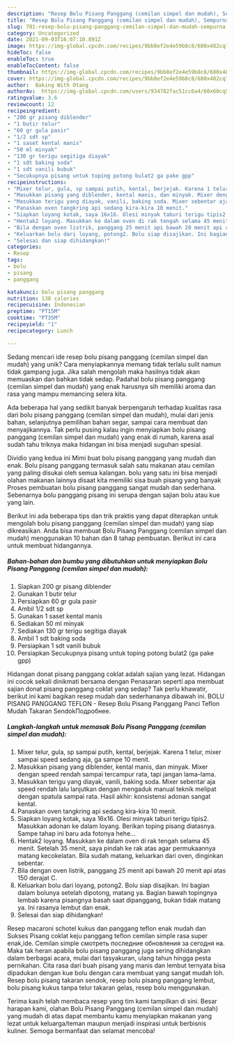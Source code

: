 ```yaml
---
description: "Resep Bolu Pisang Panggang (cemilan simpel dan mudah), Sempurna"
title: "Resep Bolu Pisang Panggang (cemilan simpel dan mudah), Sempurna"
slug: 781-resep-bolu-pisang-panggang-cemilan-simpel-dan-mudah-sempurna
category: Uncategorized
date: 2021-09-03T16:07:10.891Z
image: https://img-global.cpcdn.com/recipes/9bb8ef2e4e59b8c8/680x482cq70/bolu-pisang-panggang-cemilan-simpel-dan-mudah-foto-resep-utama.jpg
hideToc: false
enableToc: true
enableTocContent: false
thumbnail: https://img-global.cpcdn.com/recipes/9bb8ef2e4e59b8c8/680x482cq70/bolu-pisang-panggang-cemilan-simpel-dan-mudah-foto-resep-utama.jpg
cover: https://img-global.cpcdn.com/recipes/9bb8ef2e4e59b8c8/680x482cq70/bolu-pisang-panggang-cemilan-simpel-dan-mudah-foto-resep-utama.jpg
author:  Baking With Otang
authorAv:  https://img-global.cpcdn.com/users/934782fac51cc6a4/60x60cq50/avatar.jpg
ratingvalue: 3.6
reviewcount: 12
recipeingredient:
- "200 gr pisang diblender"
- "1 butir telur"
- "60 gr gula pasir"
- "1/2 sdt sp"
- "1 saset kental manis"
- "50 ml minyak"
- "130 gr terigu segitiga diayak"
- "1 sdt baking soda"
- "1 sdt vanili bubuk"
- "Secukupnya pisang untuk toping potong bulat2 ga pake gpp"
recipeinstructions:
- "Mixer telur, gula, sp sampai putih, kental, berjejak. Karena 1 telur, mixer sampai speed sedang aja, ga sampe 10 menit."
- "Masukkan pisang yang diblender, kental manis, dan minyak. Mixer dengan speed rendah sampai tercampur rata, tapi jangan lama-lama."
- "Masukkan terigu yang diayak, vanili, baking soda. Mixer sebentar aja speed rendah lalu lanjutkan dengan mengaduk manual teknik melipat dengan spatula sampai rata. Hasil akhir: konsistensi adonan sangat kental."
- "Panaskan oven tangkring api sedang kira-kira 10 menit."
- "Siapkan loyang kotak, saya 16x16. Olesi minyak taburi terigu tipis2. Masukkan adonan ke dalam loyang. Berikan toping pisang diatasnya. Sampe tahap ini baru ada fotonya hehe..."
- "Hentak2 loyang. Masukkan ke dalam oven di rak tengah selama 45 menit. Setelah 35 menit, saya pindah ke rak atas agar permukaannya matang kecokelatan. Bila sudah matang, keluarkan dari oven, dinginkan sebentar."
- "Bila dengan oven listrik, panggang 25 menit api bawah 20 menit api atas 150 derajat C."
- "Keluarkan bolu dari loyang, potong2. Bolu siap disajikan. Ini bagian dalam bolunya setelah dipotong, matang ya. Bagian bawah topingnya lembab karena pisangnya basah saat dipanggang, bukan tidak matang ya. Ini rasanya lembut dan enak."
- "Selesai dan siap dihidangkan!"
categories:
- Resep
tags:
- bolu
- pisang
- panggang

katakunci: bolu pisang panggang 
nutrition: 138 calories
recipecuisine: Indonesian
preptime: "PT15M"
cooktime: "PT35M"
recipeyield: "1"
recipecategory: Lunch

---
```



Sedang mencari ide resep bolu pisang panggang (cemilan simpel dan mudah) yang unik? Cara menyiapkannya memang tidak terlalu sulit namun tidak gampang juga. Jika salah mengolah maka hasilnya tidak akan memuaskan dan bahkan tidak sedap. Padahal bolu pisang panggang (cemilan simpel dan mudah) yang enak harusnya sih memiliki aroma dan rasa yang mampu memancing selera kita.


Ada beberapa hal yang sedikit banyak berpengaruh terhadap kualitas rasa dari bolu pisang panggang (cemilan simpel dan mudah), mulai dari jenis bahan, selanjutnya pemilihan bahan segar, sampai cara membuat dan menyajikannya. Tak perlu pusing kalau ingin menyiapkan bolu pisang panggang (cemilan simpel dan mudah) yang enak di rumah, karena asal sudah tahu triknya maka hidangan ini bisa menjadi suguhan spesial.

Dividio yang kedua ini Mimi buat bolu pisang panggang yang mudah dan enak. Bolu pisang panggang termasuk salah satu makanan atau cemilan yang paling disukai oleh semua kalangan. bolu yang satu ini bisa menjadi olahan makanan lainnya disaat kita memiliki sisa buah pisang yang banyak Proses pembuatan bolu pisang panggang sangat mudah dan sederhana. Sebenarnya bolu panggang pisang ini serupa dengan sajian bolu atau kue yang lain.


Berikut ini ada beberapa tips dan trik praktis yang dapat diterapkan untuk mengolah bolu pisang panggang (cemilan simpel dan mudah) yang siap dikreasikan. Anda bisa membuat Bolu Pisang Panggang (cemilan simpel dan mudah) menggunakan 10 bahan dan 8 tahap pembuatan. Berikut ini cara untuk membuat hidangannya.

<!--inarticleads1-->

##### Bahan-bahan dan bumbu yang dibutuhkan untuk menyiapkan Bolu Pisang Panggang (cemilan simpel dan mudah):

1. Siapkan 200 gr pisang diblender
1. Gunakan 1 butir telur
1. Persiapkan 60 gr gula pasir
1. Ambil 1/2 sdt sp
1. Gunakan 1 saset kental manis
1. Sediakan 50 ml minyak
1. Sediakan 130 gr terigu segitiga diayak
1. Ambil 1 sdt baking soda
1. Persiapkan 1 sdt vanili bubuk
1. Persiapkan Secukupnya pisang untuk toping potong bulat2 (ga pake gpp)


Hidangan donat pisang panggang coklat adalah sajian yang lezat. Hidangan ini cocok sekali dinikmati bersama dengan Penasaran seperti apa membuat sajian donat pisang panggang coklat yang sedap? Tak perlu khawatir, berikut ini kami bagikan resep mudah dan sederhananya dibawah ini. BOLU PISANG PANGGANG TEFLON - Resep Bolu Pisang Panggang Panci Teflon Mudah Takaran SendokПодробнее. 

<!--inarticleads2-->

##### Langkah-langkah untuk memasak Bolu Pisang Panggang (cemilan simpel dan mudah):

1. Mixer telur, gula, sp sampai putih, kental, berjejak. Karena 1 telur, mixer sampai speed sedang aja, ga sampe 10 menit.
1. Masukkan pisang yang diblender, kental manis, dan minyak. Mixer dengan speed rendah sampai tercampur rata, tapi jangan lama-lama.
1. Masukkan terigu yang diayak, vanili, baking soda. Mixer sebentar aja speed rendah lalu lanjutkan dengan mengaduk manual teknik melipat dengan spatula sampai rata. Hasil akhir: konsistensi adonan sangat kental.
1. Panaskan oven tangkring api sedang kira-kira 10 menit.
1. Siapkan loyang kotak, saya 16x16. Olesi minyak taburi terigu tipis2. Masukkan adonan ke dalam loyang. Berikan toping pisang diatasnya. Sampe tahap ini baru ada fotonya hehe...
1. Hentak2 loyang. Masukkan ke dalam oven di rak tengah selama 45 menit. Setelah 35 menit, saya pindah ke rak atas agar permukaannya matang kecokelatan. Bila sudah matang, keluarkan dari oven, dinginkan sebentar.
1. Bila dengan oven listrik, panggang 25 menit api bawah 20 menit api atas 150 derajat C.
1. Keluarkan bolu dari loyang, potong2. Bolu siap disajikan. Ini bagian dalam bolunya setelah dipotong, matang ya. Bagian bawah topingnya lembab karena pisangnya basah saat dipanggang, bukan tidak matang ya. Ini rasanya lembut dan enak.
1. Selesai dan siap dihidangkan!

Resep macaroni schotel kukus dan panggang teflon enak mudah dan Sukses Pisang coklat keju panggang teflon cemilan simple rasa super enak,ide. Cemilan simple смотреть последние обновления за сегодня на. Maka tak heran apabila bolu pisang panggang juga sering dihidangkan dalam berbagai acara, mulai dari tasyakuran, ulang tahun hingga pesta pernikahan. Cita rasa dari buah pisang yang manis dan lembut ternyata bisa dipadukan dengan kue bolu dengan cara membuat yang sangat mudah loh. Resep bolu pisang takaran sendok, resep bolu pisang panggang lembut, bolu pisang kukus tanpa telur takaran gelas, resep bolu menggunakan. 

Terima kasih telah membaca resep yang tim kami tampilkan di sini. Besar harapan kami, olahan Bolu Pisang Panggang (cemilan simpel dan mudah) yang mudah di atas dapat membantu kamu menyiapkan makanan yang lezat untuk keluarga/teman maupun menjadi inspirasi untuk berbisnis kuliner. Semoga bermanfaat dan selamat mencoba!
